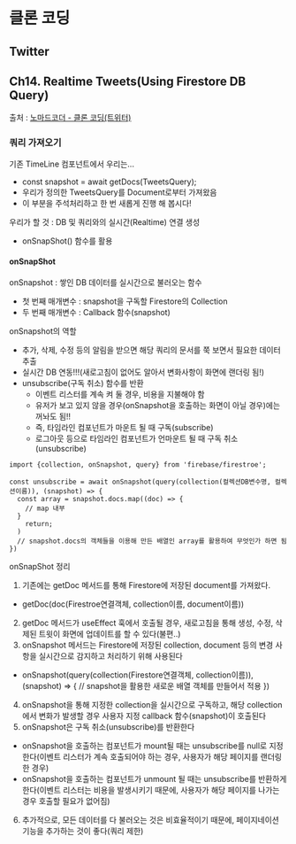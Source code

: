 # 클론 코딩

## Twitter

## Ch14. Realtime Tweets(Using Firestore DB Query)

출처 : [노마드코더 - 클론 코딩(트위터)](https://nomadcoders.co/nwitter/)

### 쿼리 가져오기

기존 TimeLine 컴포넌트에서 우리는...

- const snapshot = await getDocs(TweetsQuery);
- 우리가 정의한 TweetsQuery를 Document로부터 가져왔음
- 이 부분을 주석처리하고 한 번 새롭게 진행 해 봅시다!

우리가 할 것 : DB 및 쿼리와의 실시간(Realtime) 연결 생성

- onSnapShot() 함수를 활용

#### onSnapShot

onSnapshot : 쌓인 DB 데이터를 실시간으로 불러오는 함수

- 첫 번째 매개변수 : snapshot을 구독할 Firestore의 Collection
- 두 번째 매개변수 : Callback 함수(snapshot)

onSnapshot의 역할

- 추가, 삭제, 수정 등의 알림을 받으면 해당 쿼리의 문서를 쭉 보면서 필요한 데이터 추출
- 실시간 DB 연동!!!(새로고침이 없어도 알아서 변화사항이 화면에 랜더링 됨!)
- unsubscribe(구독 취소) 함수를 반환
  - 이벤트 리스터를 계속 켜 둘 경우, 비용을 지불해야 함
  - 유저가 보고 있지 않을 경우(onSnapshot을 호출하는 화면이 아닐 경우)에는 꺼놔도 됨!!
  - 즉, 타임라인 컴포넌트가 마운트 될 때 구독(subscribe)
  - 로그아웃 등으로 타임라인 컴포넌트가 언마운트 될 때 구독 취소(unsubscribe)

```tsx
import {collection, onSnapshot, query} from 'firebase/firestroe';

const unsubscribe = await onSnapshot(query(collection(컬렉션DB변수명, 컬렉션이름)), (snapshot) => {
  const array = snapshot.docs.map((doc) => {
    // map 내부
  }
    return;
  )
  // snapshot.docs의 객체들을 이용해 만든 배열인 array를 활용하여 무엇인가 하면 됨
})
```

onSnapShot 정리

1. 기존에는 getDoc 메서드를 통해 Firestore에 저장된 document를 가져왔다.

- getDoc(doc(Firestroe연결객체, collection이름, document이름))

2. getDoc 메서드가 useEffect 훅에서 호출될 경우, 새로고침을 통해 생성, 수정, 삭제된 트윗이 화면에 업데이트를 할 수 있다(불편..)
3. onSnapshot 메서드는 Firestore에 저장된 collection, document 등의 변경 사항을 실시간으로 감지하고 처리하기 위해 사용된다

- onSnapshot(query(collection(Firestore연결객체, collection이름)), (snapshot) => {
  // snapshot을 활용한 새로운 배열 객체를 만들어서 적용
  })

4. onSnapshot을 통해 지정한 collection을 실시간으로 구독하고, 해당 collection에서 변화가 발생할 경우 사용자 지정 callback 함수(snapshot)이 호출된다
5. onSnapshot은 구독 취소(unsubscribe)를 반환한다

- onSnapshot을 호출하는 컴포넌트가 mount될 때는 unsubscribe를 null로 지정한다(이벤트 리스터가 계속 호출되어야 하는 경우, 사용자가 해당 페이지를 랜더링한 경우)
- onSnapshot을 호출하는 컴포넌트가 unmount 될 때는 unsubscribe를 반환하게 한다(이벤트 리스터는 비용을 발생시키기 때문에, 사용자가 해당 페이지를 나가는 경우 호출할 필요가 없어짐)

6. 추가적으로, 모든 데이터를 다 불러오는 것은 비효율적이기 때문에, 페이지네이션 기능을 추가하는 것이 좋다(쿼리 제한)
